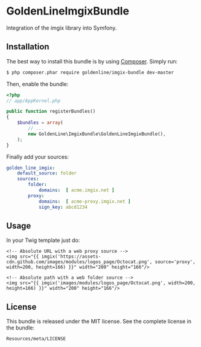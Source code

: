 GoldenLineImgixBundle
=====================

Integration of the imgix library into Symfony.

Installation
-------------

The best way to install this bundle is by using [Composer](http://getcomposer.org). Simply run:

``` bash
$ php composer.phar require goldenline/imgix-bundle dev-master
```

Then, enable the bundle:

``` php
<?php
// app/AppKernel.php

public function registerBundles()
{
    $bundles = array(
        // ...
        new GoldenLine\ImgixBundle\GoldenLineImgixBundle(),
    );
}
```

Finally add your sources:
```yml
golden_line_imgix:
    default_source: folder
    sources:
        folder:
            domains:  [ acme.imgix.net ]
        proxy:
            domains:  [ acme-proxy.imgix.net ]
            sign_key: abcd1234
```

Usage
-----

In your Twig template just do:

```twig
<!-- Absolute URL with a web proxy source -->
<img src="{{ imgix('https://assets-cdn.github.com/images/modules/logos_page/Octocat.png', source='proxy', width=200, height=166) }}" width="200" height="166"/>

<!-- Absolute path with a web folder source -->
<img src="{{ imgix('images/modules/logos_page/Octocat.png', width=200, height=166) }}" width="200" height="166"/>
```

License
-------

This bundle is released under the MIT license. See the complete license in the
bundle:

    Resources/meta/LICENSE
